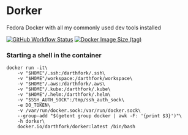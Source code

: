 # Dorker
Fedora Docker with all my commonly used dev tools installed

[![GitHub Workflow Status](https://img.shields.io/github/actions/workflow/status/darthfork/dorker/build.yml?style=for-the-badge&logo=github)](https://github.com/darthfork/dorker/actions/workflows/build.yml)
[![Docker Image Size (tag)](https://img.shields.io/docker/image-size/darthfork/dorker/latest?logo=docker&style=for-the-badge)](https://hub.docker.com/r/darthfork/dorker/)


### Starting a shell in the container

```
docker run -it\
    -v "$HOME"/.ssh:/darthfork/.ssh\
    -v "$HOME"/workspace:/darthfork/workspace\
    -v "$HOME"/.aws:/darthfork/.aws\
    -v "$HOME"/.kube:/darthfork/.kube\
    -v "$HOME"/.helm:/darthfork/.helm\
    -v "$SSH_AUTH_SOCK":/tmp/ssh_auth_sock\
    -e DO_TOKEN\
    -v /var/run/docker.sock:/var/run/docker.sock\
    --group-add "$(getent group docker | awk -F: '{print $3}')"\
    -h dorker\
    docker.io/darthfork/dorker:latest /bin/bash
```
